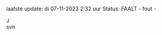 laatste update: 
di 07-11-2023  2:32   uur 
Status: FAALT - fout - 
<div class="service R">J</div><div class="service R">svn</div>